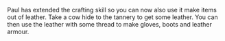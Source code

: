 Paul has extended the crafting skill so you can now also use it make items out of leather. Take a cow hide to the tannery to get some leather. You can then use the leather with some thread to make gloves, boots and leather armour.
